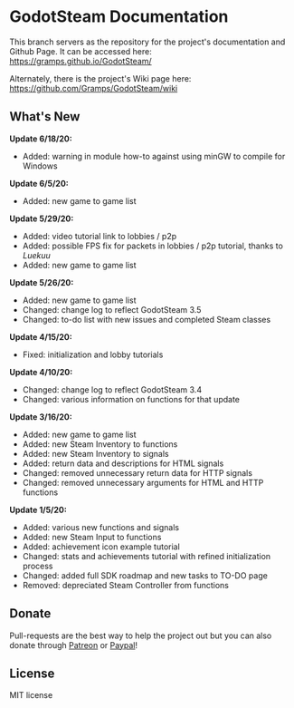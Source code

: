 # GodotSteam Documentation

This branch servers as the repository for the project's documentation and Github Page. It can be accessed here: https://gramps.github.io/GodotSteam/

Alternately, there is the project's Wiki page here: https://github.com/Gramps/GodotSteam/wiki

What's New
-------------
**Update 6/18/20:**
- Added: warning in module how-to against using minGW to compile for Windows

**Update 6/5/20:**
- Added: new game to game list

**Update 5/29/20:**
- Added: video tutorial link to lobbies / p2p
- Added: possible FPS fix for packets in lobbies / p2p tutorial, thanks to _Luekuu_
- Added: new game to game list

**Update 5/26/20:**
- Added: new game to game list
- Changed: change log to reflect GodotSteam 3.5
- Changed: to-do list with new issues and completed Steam classes

**Update 4/15/20:**
- Fixed: initialization and lobby tutorials

**Update 4/10/20:**
- Changed: change log to reflect GodotSteam 3.4
- Changed: various information on functions for that update

**Update 3/16/20:**
- Added: new game to game list
- Added: new Steam Inventory to functions
- Added: new Steam Inventory to signals
- Added: return data and descriptions for HTML signals
- Changed: removed unnecessary return data for HTTP signals
- Changed: removed unnecessary arguments for HTML and HTTP functions

**Update 1/5/20:**
- Added: various new functions and signals
- Added: new Steam Input to functions
- Added: achievement icon example tutorial
- Changed: stats and achievements tutorial with refined initialization process
- Changed: added full SDK roadmap and new tasks to TO-DO page
- Removed: depreciated Steam Controller from functions

Donate
-------------
Pull-requests are the best way to help the project out but you can also donate through [Patreon](https://patreon.com/coaguco) or [Paypal](https://www.paypal.me/sithlordkyle)!

License
-------------
MIT license